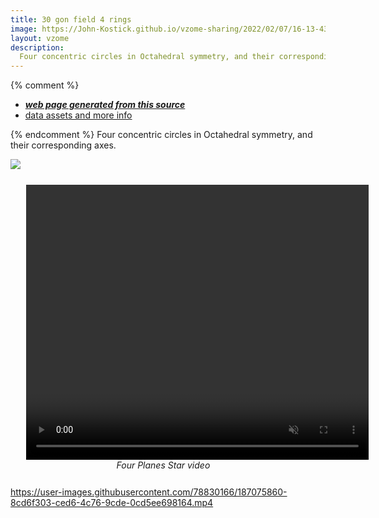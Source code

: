 ```yaml
---
title: 30 gon field 4 rings
image: https://John-Kostick.github.io/vzome-sharing/2022/02/07/16-13-43-30-gon-field-4-rings/30-gon-field-4-rings.png
layout: vzome
description:
  Four concentric circles in Octahedral symmetry, and their corresponding axes.  
---
```


{% comment %}
 - [***web page generated from this source***][post]
 - [data assets and more info][github]

[post]: <https://John-Kostick.github.io/vzome-sharing/2022/02/07/30-gon-field-4-rings-16-13-43.html>
[github]: <https://github.com/John-Kostick/vzome-sharing/tree/main/2022/02/07/16-13-43-30-gon-field-4-rings/>
{% endcomment %}
  Four concentric circles in Octahedral symmetry, and their corresponding axes.

<vzome-viewer style="width: 100%; height: 100vh;"
       src="https://John-Kostick.github.io/vzome-sharing/2022/02/07/16-13-43-30-gon-field-4-rings/30-gon-field-4-rings.vZome" >
  <img src="https://John-Kostick.github.io/vzome-sharing/2022/02/07/16-13-43-30-gon-field-4-rings/30-gon-field-4-rings.png" />
</vzome-viewer>

<figure style="width: 87%; margin: 5%">
     <video width="548" height="440" name="John Kostick's Four plane star video" 
		controls loop muted

     <source src="https://user-images.githubusercontent.com/78830166/187075860-8cd6f303-ced6-4c76-9cde-0cd5ee698164.mp4>
     This browser does not support the video tag.
   </video>
  <figcaption style="text-align: center; font-style: italic;">
    Four Planes Star video
  </figcaption>
</figure>





https://user-images.githubusercontent.com/78830166/187075860-8cd6f303-ced6-4c76-9cde-0cd5ee698164.mp4

